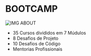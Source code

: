 # BOOTCAMP

![IMG ABOUT](https://github.com/thyagosantorini/NTT-DATA-BOOTCAMP/blob/main/about-img.png)

- 35 Cursos divididos em 7 Múdulos 
- 8 Desafios de Projeto
- 10 Desafios de Código
- Mentorias Profissionais
